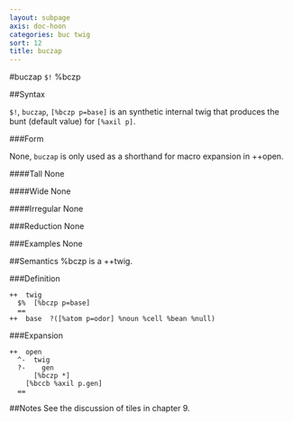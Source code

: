 ```yaml
---
layout: subpage
axis: doc-hoon
categories: buc twig
sort: 12
title: buczap
---
```



#buczap `$!` %bczp

##Syntax

`$!`, `buczap`, `[%bczp p=base]` is an synthetic internal twig that
produces the bunt (default value) for `[%axil p]`.

###Form

None, `buczap` is only used as a shorthand for macro expansion in ++open.

####Tall
None

####Wide
None

####Irregular
None

###Reduction
None

###Examples
None

##Semantics
%bczp is a ++twig.

###Definition

    ++  twig  
      $%  [%bczp p=base]
      ==
    ++  base  ?([%atom p=odor] %noun %cell %bean %null)

###Expansion
    
    ++  open
      ^-  twig
      ?-    gen
          [%bczp *]
        [%bccb %axil p.gen]
      ==

##Notes
See the discussion of tiles in chapter 9.
